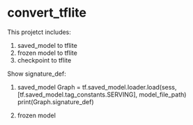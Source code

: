 # convert_tflite

This projetct includes:
1. saved_model to tflite
2. frozen model to tflite
3. checkpoint to tflite


Show signature_def:
1. saved_model
Graph = tf.saved_model.loader.load(sess, [tf.saved_model.tag_constants.SERVING], model_file_path)   
print(Graph.signature_def)

2. frozen model

